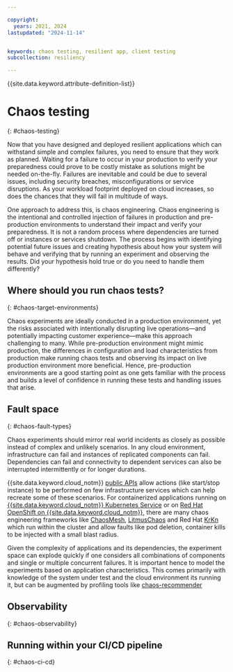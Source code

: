 ```yaml
---

copyright:
  years: 2021, 2024
lastupdated: "2024-11-14"


keywords: chaos testing, resilient app, client testing
subcollection: resiliency

---
```


{{site.data.keyword.attribute-definition-list}}

# Chaos testing
{: #chaos-testing}

Now that you have designed and deployed resilient applications which can withstand simple and complex failures, you need to ensure that they work as planned. Waiting for a failure to occur in your production to verify your preparedness could prove to be costly mistake as solutions might be needed on-the-fly. Failures are inevitable and could be due to several issues, including security breaches, misconfigurations or service disruptions. As your workload footprint deployed on cloud increases, so does the chances that they will fail in multitude of ways. 

One approach to address this, is chaos engineering. Chaos engineering is the intentional and controlled injection of failures in production and pre-production environments to understand their impact and verify your preparedness. It is not a random process where dependencies are turned off or instances or services shutdown. The process begins with identifying potential future issues and creating hypothesis about how your system will behave and verifying that by running an experiment and observing the results. Did your hypothesis hold true or do you need to handle them differently?

## Where should you run chaos tests?
{: #chaos-target-environments}

Chaos experiments are ideally conducted in a production environment, yet the risks associated with intentionally disrupting live operations—and potentially impacting customer experience—make this approach challenging to many. While pre-production environment might mimic production, the differences in configuration and load characteristics from production make running chaos tests and observing its impact on live production environment more beneficial. Hence, pre-production environments are a good starting point as one gets familiar with the process and builds a level of confidence in running these tests and handling issues that arise. 

## Fault space
{: #chaos-fault-types}

Chaos experiments should mirror real world incidents as closely as possible instead of complex and unlikely scenarios. In any cloud environment, infrastructure can fail and instances of replicated components can fail. Dependencies can fail and connectivity to dependent services can also be interrupted intermittently or for longer durations.

{{site.data.keyword.cloud_notm}} [public APIs](/docs?tab=api-docs) allow actions (like start/stop instance) to be performed on few infrastructure services which can help recreate some of these scenarios. For containerized applications running on [{{site.data.keyword.cloud_notm}} Kubernetes Service](/docs/containers) or on [Red Hat OpenShift on {{site.data.keyword.cloud_notm}}](/docs/openshift), there are many chaos engineering frameworks like [ChaosMesh](https://chaos-mesh.org), [LitmusChaos](https://litmuschaos.io) and Red Hat [KrKn](https://krkn-chaos.github.io/krkn/) which run within the cluster and allow faults like pod deletion, container kills to be injected with a small blast radius.

Given the complexity of applications and its dependencies, the experiment space can explode quickly if one considers all combinations of components and single or multiple concurrent failures. It is important hence to model the experiments based on application characteristics. This comes primarily with knowledge of the system under test and the cloud environment its running it, but can be augmented by profiling tools like [chaos-recommender](https://github.com/redhat-chaos/krkn/tree/main/utils/chaos_recommender)


## Observability
{: #chaos-observability}


## Running within your CI/CD pipeline
{: #chaos-ci-cd}
